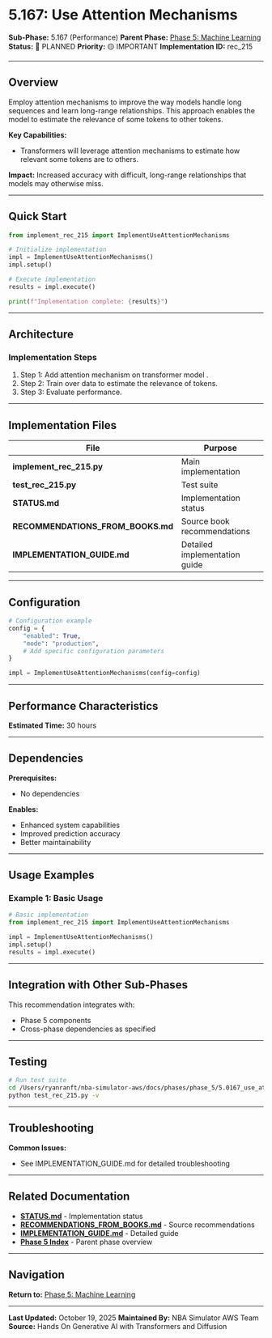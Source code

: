 # 5.167: Use Attention Mechanisms

**Sub-Phase:** 5.167 (Performance)
**Parent Phase:** [Phase 5: Machine Learning](../PHASE_5_INDEX.md)
**Status:** 🔵 PLANNED
**Priority:** 🟡 IMPORTANT
**Implementation ID:** rec_215

---

## Overview

Employ attention mechanisms to improve the way models handle long sequences and learn long-range relationships. This approach enables the model to estimate the relevance of some tokens to other tokens.

**Key Capabilities:**
- Transformers will leverage attention mechanisms to estimate how relevant some tokens are to others.

**Impact:**
Increased accuracy with difficult, long-range relationships that models may otherwise miss.

---

## Quick Start

```python
from implement_rec_215 import ImplementUseAttentionMechanisms

# Initialize implementation
impl = ImplementUseAttentionMechanisms()
impl.setup()

# Execute implementation
results = impl.execute()

print(f"Implementation complete: {results}")
```

---

## Architecture

### Implementation Steps

1. Step 1: Add attention mechanism on transformer model .
2. Step 2: Train over data to estimate the relevance of tokens.
3. Step 3: Evaluate performance.

---

## Implementation Files

| File | Purpose |
|------|---------|
| **implement_rec_215.py** | Main implementation |
| **test_rec_215.py** | Test suite |
| **STATUS.md** | Implementation status |
| **RECOMMENDATIONS_FROM_BOOKS.md** | Source book recommendations |
| **IMPLEMENTATION_GUIDE.md** | Detailed implementation guide |

---

## Configuration

```python
# Configuration example
config = {
    "enabled": True,
    "mode": "production",
    # Add specific configuration parameters
}

impl = ImplementUseAttentionMechanisms(config=config)
```

---

## Performance Characteristics

**Estimated Time:** 30 hours

---

## Dependencies

**Prerequisites:**
- No dependencies

**Enables:**
- Enhanced system capabilities
- Improved prediction accuracy
- Better maintainability

---

## Usage Examples

### Example 1: Basic Usage

```python
# Basic implementation
from implement_rec_215 import ImplementUseAttentionMechanisms

impl = ImplementUseAttentionMechanisms()
impl.setup()
results = impl.execute()
```

---

## Integration with Other Sub-Phases

This recommendation integrates with:
- Phase 5 components
- Cross-phase dependencies as specified

---

## Testing

```bash
# Run test suite
cd /Users/ryanranft/nba-simulator-aws/docs/phases/phase_5/5.0167_use_attention_mechanisms
python test_rec_215.py -v
```

---

## Troubleshooting

**Common Issues:**
- See IMPLEMENTATION_GUIDE.md for detailed troubleshooting

---

## Related Documentation

- **[STATUS.md](STATUS.md)** - Implementation status
- **[RECOMMENDATIONS_FROM_BOOKS.md](RECOMMENDATIONS_FROM_BOOKS.md)** - Source recommendations
- **[IMPLEMENTATION_GUIDE.md](IMPLEMENTATION_GUIDE.md)** - Detailed guide
- **[Phase 5 Index](../PHASE_5_INDEX.md)** - Parent phase overview

---

## Navigation

**Return to:** [Phase 5: Machine Learning](../PHASE_5_INDEX.md)

---

**Last Updated:** October 19, 2025
**Maintained By:** NBA Simulator AWS Team
**Source:** Hands On Generative AI with Transformers and Diffusion
